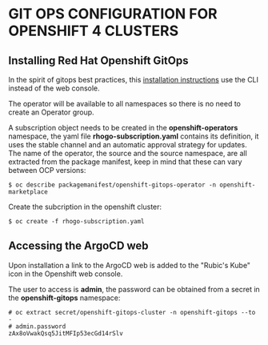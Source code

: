 # GIT OPS CONFIGURATION FOR OPENSHIFT 4 CLUSTERS

## Installing Red Hat Openshift GitOps

In the spirit of gitops best practices, this [installation instructions](https://docs.openshift.com/container-platform/4.7/operators/user/olm-installing-operators-in-namespace.html#olm-installing-operator-from-operatorhub-using-cli_olm-installing-operators-in-namespace) use the CLI instead of the web console.

The operator will be available to all namespaces so there is no need to create an Operator group.

A subscription object needs to be created in the __openshift-operators__ namespace, the yaml file __rhogo-subscription.yaml__ contains its definition, it uses the stable channel and an automatic approval strategy for updates.  The name of the operator, the source and the source namespace, are all extracted from the package manifest, keep in mind that these can vary between OCP versions:

```
$ oc describe packagemanifest/openshift-gitops-operator -n openshift-marketplace
```
Create the subcription in the openshift cluster:

```
$ oc create -f rhogo-subscription.yaml
```

## Accessing the ArgoCD web

Upon installation a link to the ArgoCD web is added to the "Rubic's Kube" icon in the Openshift web console.

The user to access is __admin__, the password can be obtained from a secret in the __openshift-gitops__ namespace:

```
# oc extract secret/openshift-gitops-cluster -n openshift-gitops --to -
# admin.password
zAx8oVwakQsq5JitMFIp53ecGd14rSlv
```

